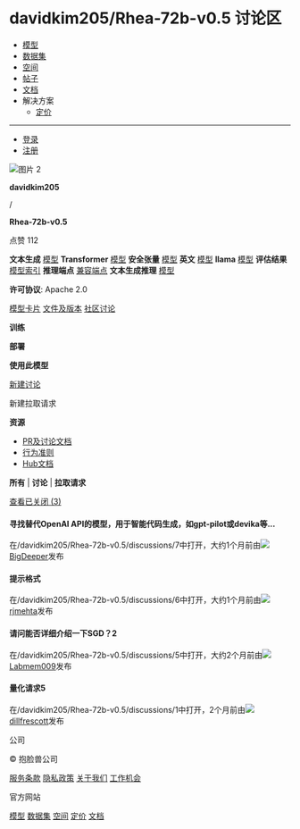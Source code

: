 **davidkim205/Rhea-72b-v0.5 讨论区**
================================

  * [模型](/models)
  * [数据集](/datasets)
  * [空间](/spaces)
  * [帖子](/posts)
  * [文档](/docs)
  * 解决方案
    * [定价](/pricing)

---

  * [登录](/login)
  * [注册](/join)

![图片 2](https://cdn-avatars.huggingface.co/v1/production/uploads/64241c3d774cc340797429fc/6aItlelkKm96bfucgwU6J.png)

**davidkim205**

/

**Rhea-72b-v0.5**

点赞 112

**文本生成** [模型](/models?pipeline_tag=text-generation) **Transformer** [模型](/models?library=transformers) **安全张量** [模型](/models?library=safetensors) **英文** [模型](/models?language=en) **llama** [模型](/models?other=llama) **评估结果** [模型索引](/models?other=model-index) **推理端点** [兼容端点](/models?other=endpoints_compatible) **文本生成推理** [模型](/models?other=text-generation-inference)

**许可协议**: Apache 2.0

[模型卡片](/davidkim205/Rhea-72b-v0.5) [文件及版本](/davidkim205/Rhea-72b-v0.5/tree/main) [社区讨论](/davidkim205/Rhea-72b-v0.5/discussions)

**训练**

**部署**

**使用此模型**

[新建讨论](/davidkim205/Rhea-72b-v0.5/discussions/new)

新建拉取请求

**资源**

*   [PR及讨论文档](/docs/hub/repositories-pull-requests-discussions)
*   [行为准则](/code-of-conduct)
*   [Hub文档](/docs/hub)

**所有** | **讨论** | **拉取请求**

[查看已关闭 (3)](/davidkim205/Rhea-72b-v0.5/discussions?status=open)

#### 寻找替代OpenAI API的模型，用于智能代码生成，如gpt-pilot或devika等...

在/davidkim205/Rhea-72b-v0.5/discussions/7中打开，大约1个月前由[![](./img_m_092f2c7c7a6296d93c0bf05d4629b5ed.svg)BigDeeper](/BigDeeper)发布

#### 提示格式

在/davidkim205/Rhea-72b-v0.5/discussions/6中打开，大约1个月前由[![](./img_m_47c305b95d6c75c795d589e592a4a38d.svg)rjmehta](/rjmehta)发布

#### 请问能否详细介绍一下SGD？2

在/davidkim205/Rhea-72b-v0.5/discussions/5中打开，大约2个月前由[![](./img_m_ed8d83f43b0b6f50213ff21020203fe0.svg)Labmem009](/Labmem009)发布

#### 量化请求5

在/davidkim205/Rhea-72b-v0.5/discussions/1中打开，2个月前由[![](https://cdn-avatars.huggingface.co/v1/production/uploads/6215ce9abfcb3893344dd0a2/G8LRNgXM8W4I-4M94-GtB.png)dillfrescott](/dillfrescott)发布

公司

© 抱脸兽公司

[服务条款](/terms-of-service) [隐私政策](/privacy) [关于我们](/huggingface) [工作机会](https://apply.workable.com/huggingface/)[](/)

官方网站

[模型](/models) [数据集](/datasets) [空间](/spaces) [定价](/pricing) [文档](/docs)